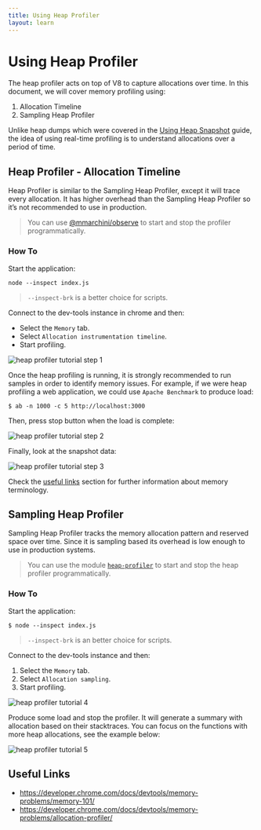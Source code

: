 ```yaml
---
title: Using Heap Profiler
layout: learn
---
```


# Using Heap Profiler

The heap profiler acts on top of V8 to capture allocations over time. In this
document, we will cover memory profiling using:

1. Allocation Timeline
2. Sampling Heap Profiler

Unlike heap dumps which were covered in the [Using Heap Snapshot][] guide, the
idea of using real-time profiling is to understand allocations over a period of
time.

## Heap Profiler - Allocation Timeline

Heap Profiler is similar to the Sampling Heap Profiler, except it will trace
every allocation. It has higher overhead than the Sampling Heap Profiler so
it’s not recommended to use in production.

> You can use [@mmarchini/observe][] to start and stop the profiler
> programmatically.

### How To

Start the application:

```console
node --inspect index.js
```

> `--inspect-brk` is a better choice for scripts.

Connect to the dev-tools instance in chrome and then:

- Select the `Memory` tab.
- Select `Allocation instrumentation timeline`.
- Start profiling.

![heap profiler tutorial step 1][heap profiler tutorial 1]

Once the heap profiling is running, it is strongly recommended to run samples
in order to identify memory issues. For example, if we were heap profiling a
web application, we could use `Apache Benchmark` to produce load:

```console
$ ab -n 1000 -c 5 http://localhost:3000
```

Then, press stop button when the load is complete:

![heap profiler tutorial step 2][heap profiler tutorial 2]

Finally, look at the snapshot data:

![heap profiler tutorial step 3][heap profiler tutorial 3]

Check the [useful links](#useful-links) section for further information
about memory terminology.

## Sampling Heap Profiler

Sampling Heap Profiler tracks the memory allocation pattern and reserved space
over time. Since it is sampling based its overhead is low enough to use in
production systems.

> You can use the module [`heap-profiler`][] to start and stop the heap
> profiler programmatically.

### How To

Start the application:

```console
$ node --inspect index.js
```

> `--inspect-brk` is an better choice for scripts.

Connect to the dev-tools instance and then:

1. Select the `Memory` tab.
2. Select `Allocation sampling`.
3. Start profiling.

![heap profiler tutorial 4][heap profiler tutorial 4]

Produce some load and stop the profiler. It will generate a summary with
allocation based on their stacktraces. You can focus on the functions with more
heap allocations, see the example below:

![heap profiler tutorial 5][heap profiler tutorial 5]

## Useful Links

- https://developer.chrome.com/docs/devtools/memory-problems/memory-101/
- https://developer.chrome.com/docs/devtools/memory-problems/allocation-profiler/

[Using Heap Snapshot]: /learn/diagnostics/memory/using-heap-snapshot/
[@mmarchini/observe]: https://www.npmjs.com/package/@mmarchini/observe
[`heap-profiler`]: https://www.npmjs.com/package/heap-profile
[heap profiler tutorial 1]: /static/images/docs/guides/diagnostics/heap-profiler-tutorial-1.png
[heap profiler tutorial 2]: /static/images/docs/guides/diagnostics/heap-profiler-tutorial-2.png
[heap profiler tutorial 3]: /static/images/docs/guides/diagnostics/heap-profiler-tutorial-3.png
[heap profiler tutorial 4]: /static/images/docs/guides/diagnostics/heap-profiler-tutorial-4.png
[heap profiler tutorial 5]: /static/images/docs/guides/diagnostics/heap-profiler-tutorial-5.png

